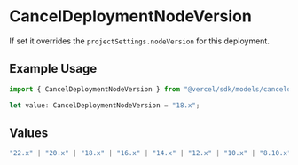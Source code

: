 # CancelDeploymentNodeVersion

If set it overrides the `projectSettings.nodeVersion` for this deployment.

## Example Usage

```typescript
import { CancelDeploymentNodeVersion } from "@vercel/sdk/models/canceldeploymentop.js";

let value: CancelDeploymentNodeVersion = "18.x";
```

## Values

```typescript
"22.x" | "20.x" | "18.x" | "16.x" | "14.x" | "12.x" | "10.x" | "8.10.x"
```